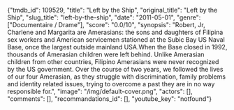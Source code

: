 {"tmdb_id": 109529, "title": "Left by the Ship", "original_title": "Left by the Ship", "slug_title": "left-by-the-ship", "date": "2011-05-01", "genre": ["Documentaire / Drame"], "score": "0.0/10", "synopsis": "Robert, Jr, Charlene and Margarita are Amerasians: the sons and daughters of Filipina sex workers and American servicemen stationed at the Subic Bay US Naval Base, once the largest outside mainland USA.When the Base closed in 1992, thousands of Amerasian children were left behind. Unlike Amerasian children from other countries, Filipino Amerasians were never recognized by the US government.  Over the course of two years, we followed the lives of our four Amerasian, as they struggle with discrimination, family problems and identity related issues, trying to overcome a past they are in no way responsible for.", "image": "/img/default-cover.png", "actors": [], "comments": [], "recommandations_id": [], "youtube_key": "notfound"}